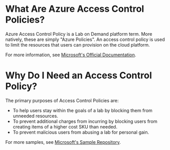 # What Are Azure Access Control Policies?
Azure Access Control Policy is a Lab on Demand platform term. More natively, these are simply "Azure Policies". An access control policy is used to limit the resources that users can provision on the cloud platform. 

For more information, see [Microsoft's Official Documentation](https://docs.microsoft.com/en-us/azure/governance/policy/).

# Why Do I Need an Access Control Policy?
The primary purposes of Access Control Policies are:
  - To help users stay within the goals of a lab by blocking them from unneeded resources.
  - To prevent additional charges from incurring by blocking users from creating items of a higher cost SKU than needed.
  - To prevent malicious users from abusing a lab for personal gain.
  
For more samples, see [Microsoft's Sample Repository](https://docs.microsoft.com/en-us/azure/governance/policy/samples/index).

